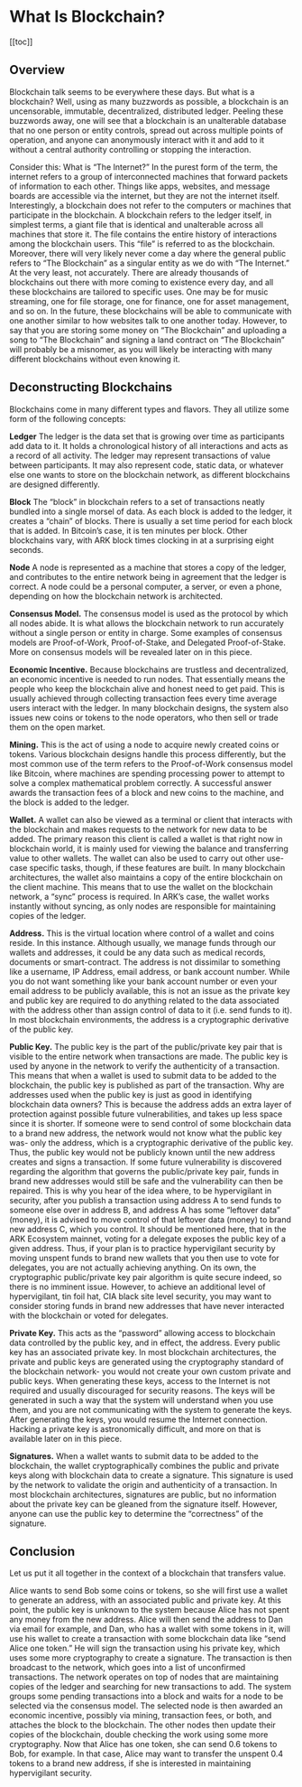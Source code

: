 # What Is Blockchain?

[[toc]]

## Overview

Blockchain talk seems to be everywhere these days. But what is a blockchain? Well, using as many buzzwords as possible, a blockchain is an uncensorable, immutable, decentralized, distributed ledger. Peeling these buzzwords away, one will see that a blockchain is an unalterable database that no one person or entity controls, spread out across multiple points of operation, and anyone can anonymously interact with it and add to it without a central authority controlling or stopping the interaction.

Consider this: What is “The Internet?” In the purest form of the term, the internet refers to a group of interconnected machines that forward packets of information to each other. Things like apps, websites, and message boards are accessible via the internet, but they are not the internet itself. Interestingly, a blockchain does not refer to the computers or machines that participate in the blockchain. A blockchain refers to the ledger itself, in simplest terms, a giant file that is identical and unalterable across all machines that store it. The file contains the entire history of interactions among the blockchain users. This “file” is referred to as the blockchain.
Moreover, there will very likely never come a day where the general public refers to “The Blockchain” as a singular entity as we do with “The Internet.” At the very least, not accurately. There are already thousands of blockchains out there with more coming to existence every day, and all these blockchains are tailored to specific uses. One may be for music streaming, one for file storage, one for finance, one for asset management, and so on. In the future, these blockchains will be able to communicate with one another similar to how websites talk to one another today. However, to say that you are storing some money on “The Blockchain” and uploading a song to “The Blockchain” and signing a land contract on “The Blockchain” will probably be a misnomer, as you will likely be interacting with many different blockchains without even knowing it.

## Deconstructing Blockchains

Blockchains come in many different types and flavors. They all utilize some form of the following concepts:

**Ledger** The ledger is the data set that is growing over time as participants add data to it. It holds a chronological history of all interactions and acts as a record of all activity. The ledger may represent transactions of value between participants. It may also represent code, static data, or whatever else one wants to store on the blockchain network, as different blockchains are designed differently.

**Block** The “block” in blockchain refers to a set of transactions neatly bundled into a single morsel of data. As each block is added to the ledger, it creates a “chain” of blocks. There is usually a set time period for each block that is added. In Bitcoin’s case, it is ten minutes per block. Other blockchains vary, with ARK block times clocking in at a surprising eight seconds.

**Node** A node is represented as a machine that stores a copy of the ledger, and contributes to the entire network being in agreement that the ledger is correct. A node could be a personal computer, a server, or even a phone, depending on how the blockchain network is architected.

**Consensus Model.** The consensus model is used as the protocol by which all nodes abide. It is what allows the blockchain network to run accurately without a single person or entity in charge. Some examples of consensus models are Proof-of-Work, Proof-of-Stake, and Delegated Proof-of-Stake. More on consensus models will be revealed later on in this piece.

**Economic Incentive.** Because blockchains are trustless and decentralized, an economic incentive is needed to run nodes. That essentially means the people who keep the blockchain alive and honest need to get paid. This is usually achieved through collecting transaction fees every time average users interact with the ledger. In many blockchain designs, the system also issues new coins or tokens to the node operators, who then sell or trade them on the open market.

**Mining.** This is the act of using a node to acquire newly created coins or tokens. Various blockchain designs handle this process differently, but the most common use of the term refers to the Proof-of-Work consensus model like Bitcoin, where machines are spending processing power to attempt to solve a complex mathematical problem correctly. A successful answer awards the transaction fees of a block and new coins to the machine, and the block is added to the ledger.

**Wallet.** A wallet can also be viewed as a terminal or client that interacts with the blockchain and makes requests to the network for new data to be added. The primary reason this client is called a wallet is that right now in blockchain world, it is mainly used for viewing the balance and transferring value to other wallets. The wallet can also be used to carry out other use-case specific tasks, though, if these features are built. In many blockchain architectures, the wallet also maintains a copy of the entire blockchain on the client machine. This means that to use the wallet on the blockchain network, a “sync” process is required. In ARK’s case, the wallet works instantly without syncing, as only nodes are responsible for maintaining copies of the ledger.

**Address.** This is the virtual location where control of a wallet and coins reside. In this instance. Although usually, we manage funds through our wallets and addresses, it could be any data such as medical records, documents or smart-contract. The address is not dissimilar to something like a username, IP Address, email address, or bank account number. While you do not want something like your bank account number or even your email address to be publicly available, this is not an issue as the private key and public key are required to do anything related to the data associated with the address other than assign control of data to it (i.e. send funds to it). In most blockchain environments, the address is a cryptographic derivative of the public key.

**Public Key.** The public key is the part of the public/private key pair that is visible to the entire network when transactions are made. The public key is used by anyone in the network to verify the authenticity of a transaction. This means that when a wallet is used to submit data to be added to the blockchain, the public key is published as part of the transaction. Why are addresses used when the public key is just as good in identifying blockchain data owners? This is because the address adds an extra layer of protection against possible future vulnerabilities, and takes up less space since it is shorter. If someone were to send control of some blockchain data to a brand new address, the network would not know what the public key was- only the address, which is a cryptographic derivative of the public key. Thus, the public key would not be publicly known until the new address creates and signs a transaction. If some future vulnerability is discovered regarding the algorithm that governs the public/private key pair, funds in brand new addresses would still be safe and the vulnerability can then be repaired. This is why you hear of the idea where, to be hypervigilant in security, after you publish a transaction using address A to send funds to someone else over in address B, and address A has some “leftover data” (money), it is advised to move control of that leftover data (money) to brand new address C, which you control.
It should be mentioned here, that in the ARK Ecosystem mainnet, voting for a delegate exposes the public key of a given address. Thus, if your plan is to practice hypervigilant security by moving unspent funds to brand new wallets that you then use to vote for delegates, you are not actually achieving anything. On its own, the cryptographic public/private key pair algorithm is quite secure indeed, so there is no imminent issue. However, to achieve an additional level of hypervigilant, tin foil hat, CIA black site level security, you may want to consider storing funds in brand new addresses that have never interacted with the blockchain or voted for delegates.

**Private Key.** This acts as the “password” allowing access to blockchain data controlled by the public key, and in effect, the address. Every public key has an associated private key. In most blockchain architectures, the private and public keys are generated using the cryptography standard of the blockchain network- you would not create your own custom private and public keys. When generating these keys, access to the Internet is not required and usually discouraged for security reasons. The keys will be generated in such a way that the system will understand when you use them, and you are not communicating with the system to generate the keys. After generating the keys, you would resume the Internet connection. Hacking a private key is astronomically difficult, and more on that is available later on in this piece.

**Signatures.** When a wallet wants to submit data to be added to the blockchain, the wallet cryptographically combines the public and private keys along with blockchain data to create a signature. This signature is used by the network to validate the origin and authenticity of a transaction. In most blockchain architectures, signatures are public, but no information about the private key can be gleaned from the signature itself. However, anyone can use the public key to determine the “correctness” of the signature.

## Conclusion

Let us put it all together in the context of a blockchain that transfers value.

Alice wants to send Bob some coins or tokens, so she will first use a wallet to generate an address, with an associated public and private key. At this point, the public key is unknown to the system because Alice has not spent any money from the new address. Alice will then send the address to Dan via email for example, and Dan, who has a wallet with some tokens in it, will use his wallet to create a transaction with some blockchain data like “send Alice one token.” He will sign the transaction using his private key, which uses some more cryptography to create a signature. The transaction is then broadcast to the network, which goes into a list of unconfirmed transactions. The network operates on top of nodes that are maintaining copies of the ledger and searching for new transactions to add. The system groups some pending transactions into a block and waits for a node to be selected via the consensus model. The selected node is then awarded an economic incentive, possibly via mining, transaction fees, or both, and attaches the block to the blockchain. The other nodes then update their copies of the blockchain, double checking the work using some more cryptography. Now that Alice has one token, she can send 0.6 tokens to Bob, for example. In that case, Alice may want to transfer the unspent 0.4 tokens to a brand new address, if she is interested in maintaining hypervigilant security.
